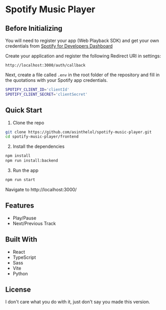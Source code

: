 # Spotify Music Player

## Before Initializing

You will need to register your app (Web Playback SDK) and get your own credentials from
[Spotify for Developers Dashboard](https://developer.spotify.com/dashboard/)


Create your application and register the following Redirect URI in settings:

`http://localhost:3000/auth/callback`

Next, create a file called `.env` in the root folder of the repository and fill in
the quotations with your Spotify app credentials.

```bash
SPOTIFY_CLIENT_ID='clientId'
SPOTIFY_CLIENT_SECRET='clientSecret'
```

## Quick Start

1. Clone the repo

```bash
git clone https://github.com/asinthelol/spotify-music-player.git
cd spotify-music-player/frontend
```

2. Install the dependencies

```bash
npm install
npm run install:backend
```

3. Run the app

```bash
npm run start
```
Navigate to http://localhost:3000/

## Features

- Play/Pause
- Next/Previous Track

## Built With

- React
- TypeScript
- Sass
- Vite
- Python

## License

I don't care what you do with it, just don't say you made this version.
